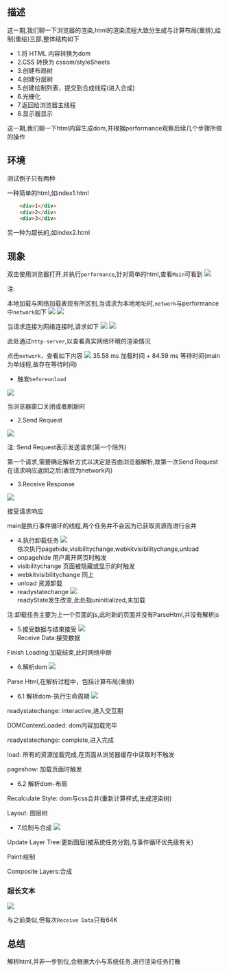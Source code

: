 ## 描述
这一期,我们聊一下浏览器的渲染,html的渲染流程大致分生成与计算布局(重排),绘制(重绘)三部,整体结构如下


- 1.将 HTML 内容转换为dom
- 2.CSS 转换为 cssom/styleSheets
- 3.创建布局树
- 4.创建分层树
- 5.创建绘制列表，提交到合成线程(进入合成)
- 6.光栅化
- 7.返回给浏览器主线程
- 8.显示器显示

这一期,我们聊一下html内容生成dom,并根据performance观察后续几个步骤所做的操作
## 环境
测试例子只有两种

一种简单的html,如index1.html
```html
    <div>1</div>
    <div>2</div>
    <div>3</div>
```
另一种为超长的,如index2.html

## 现象
双击使用浏览器打开,并执行`performance`,针对简单的html,查看`Main`可看到
![](3.1.png)

注:

本地加载与网络加载表现有所区别,当请求为本地地址时,`network`与performance中`network`如下
![](2.png)
![](2.1.png)

当请求连接为网络连接时,请求如下
![](3.png)
![](3.1.png)

此处通过`http-server`,以查看真实网络环境的渲染情况

点击`network`，查看如下内容
![](4.png)
35.58 ms 加载时间 + 84.59 ms 等待时间(main为单线程,故存在等待时间)
 

- 触发`beforeunload`

![](5.png)     

当浏览器窗口关闭或者刷新时

- 2.Send Request

![](6.png)  

注:
Send Request表示发送请求(第一个除外)

第一个请求,需要确定解析方式以决定是否由浏览器解析,故第一次Send Request在请求响应返回之后(表现为network内)

- 3.Receive Response

![](7.png)  

接受请求响应

main是执行事件循环的线程,两个任务并不会因为已获取资源而进行合并


- 4.执行卸载任务
![](8.png)  
依次执行pagehide,visibilitychange,webkitvisibilitychange,unload
- onpagehide
用户离开网页时触发
- visibilitychange
页面被隐藏或显示的时触发
- webkitvisibilitychange
同上
- unload
资源卸载
- readystatechange
![](9.png)  
readyState发生改变,此处指uninitialized,未加载

注:卸载任务主要为上一个页面的js,此时新的页面并没有ParseHtml,并没有解析js

- 5.接受数据与结束接受
![](10.png)  
Receive Data:接受数据

Finish Loading:加载结束,此时网络中断

- 6.解析dom
![](11.png)  

Parse Html,在解析过程中，包括计算布局(重排)


- 6.1 解析dom-执行生命周期
![](12.png)  

readystatechange:
interactive,进入交互期

DOMContentLoaded:
dom内容加载完毕

readystatechange:
complete,进入完成

load:
所有的资源加载完成,在页面从浏览器缓存中读取时不触发

pageshow:
加载页面时触发

- 6.2 解析dom-布局

Recalculate Style:
dom与css合并(重新计算样式,生成渲染树)

Layout:
图层树

- 7.绘制与合成
![](13.png)  

Update Layer Tree:更新图层(被系统任务分割,与事件循环优先级有关)

Paint:绘制

Composite Layers:合成

### 超长文本
![](14.png)  

与之前类似,但每次`Receive Data`只有64K

## 总结
解析html,并非一步到位,会根据大小与系统任务,进行渲染任务打散
